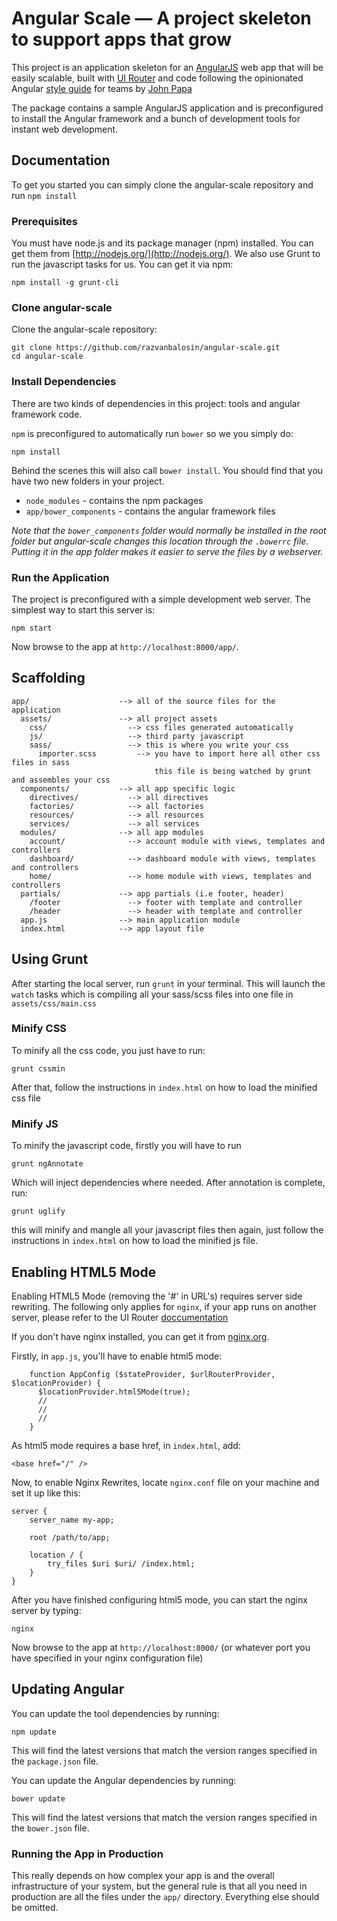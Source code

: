 # Angular Scale — A project skeleton to support apps that grow

This project is an application skeleton for an [AngularJS](http://angularjs.org/) web app that will be easily scalable, built with [UI Router](//github.com/angular-ui/ui-router) and code following the opinionated Angular [style guide](//github.com/johnpapa/angular-styleguide#angular-style-guide) for teams by [John Papa](//twitter.com/John_Papa)

The package contains a sample AngularJS application and is preconfigured to install the Angular
framework and a bunch of development tools for instant web development.

## Documentation

To get you started you can simply clone the angular-scale repository and run `npm install`

### Prerequisites

You must have node.js and its package manager (npm) installed. You can get them from [http://nodejs.org/](http://nodejs.org/).
We also use Grunt to run the javascript tasks for us. You can get it via npm:

```
npm install -g grunt-cli
```

### Clone angular-scale

Clone the angular-scale repository:

```
git clone https://github.com/razvanbalosin/angular-scale.git
cd angular-scale
```

### Install Dependencies

There are two kinds of dependencies in this project: tools and angular framework code.

`npm` is preconfigured to automatically run `bower` so we you simply do:

```
npm install
```

Behind the scenes this will also call `bower install`.  You should find that you have two new
folders in your project.

* `node_modules` - contains the npm packages
* `app/bower_components` - contains the angular framework files

*Note that the `bower_components` folder would normally be installed in the root folder but
angular-scale changes this location through the `.bowerrc` file.  Putting it in the app folder makes
it easier to serve the files by a webserver.*

### Run the Application

The project is preconfigured with a simple development web server.  The simplest way to start
this server is:

```
npm start
```

Now browse to the app at `http://localhost:8000/app/`.



## Scaffolding

```
app/                    --> all of the source files for the application
  assets/               --> all project assets
    css/                  --> css files generated automatically
    js/                   --> third party javascript
    sass/                 --> this is where you write your css
      importer.scss         --> you have to import here all other css files in sass
                                this file is being watched by grunt and assembles your css
  components/           --> all app specific logic
    directives/           --> all directives
    factories/            --> all factories
    resources/            --> all resources
    services/             --> all services
  modules/              --> all app modules
    account/              --> account module with views, templates and controllers
    dashboard/            --> dashboard module with views, templates and controllers
    home/                 --> home module with views, templates and controllers
  partials/             --> app partials (i.e footer, header)
    /footer               --> footer with template and controller
    /header               --> header with template and controller
  app.js                --> main application module
  index.html            --> app layout file
```

## Using Grunt

After starting the local server, run `grunt` in your terminal. This will launch the `watch` tasks
which is compiling all your sass/scss files into one file in `assets/css/main.css`

### Minify CSS

To minify all the css code, you just have to run:

```
grunt cssmin
```

After that, follow the instructions in `index.html` on how to load the minified css file

### Minify JS

To minify the javascript code, firstly you will have to run

```
grunt ngAnnotate
```

Which will inject dependencies where needed. After annotation is complete, run:

```
grunt uglify
```

this will minify and mangle all your javascript files then again, just follow the instructions in
`index.html` on how to load the minified js file.

## Enabling HTML5 Mode

Enabling HTML5 Mode (removing the '#' in URL's) requires server side rewriting. The following only applies
for `nginx`, if your app runs on another server, please refer to the UI Router [doccumentation](https://github.com/angular-ui/ui-router/wiki/Frequently-Asked-Questions#how-to-configure-your-server-to-work-with-html5mode)

If you don't have nginx installed, you can get it from [nginx.org](http://nginx.org/en/download.html).

Firstly, in `app.js`, you'll have to enable html5 mode:

```
    function AppConfig ($stateProvider, $urlRouterProvider, $locationProvider) {
      $locationProvider.html5Mode(true);
      //
      //
      //
    }
```

As html5 mode requires a base href, in `index.html`, add:


```
<base href="/" />
```


Now, to enable Nginx Rewrites, locate `nginx.conf` file on your machine and set it up like this:


```
server {
    server_name my-app;

    root /path/to/app;

    location / {
        try_files $uri $uri/ /index.html;
    }
}
```


After you have finished configuring html5 mode, you can start the nginx server by typing:


```
nginx
```


Now browse to the app at `http://localhost:8000/` (or whatever port you have specified in your nginx configuration file)




## Updating Angular

You can update the tool dependencies by running:

```
npm update
```

This will find the latest versions that match the version ranges specified in the `package.json` file.

You can update the Angular dependencies by running:

```
bower update
```

This will find the latest versions that match the version ranges specified in the `bower.json` file.


### Running the App in Production

This really depends on how complex your app is and the overall infrastructure of your system, but
the general rule is that all you need in production are all the files under the `app/` directory.
Everything else should be omitted.
